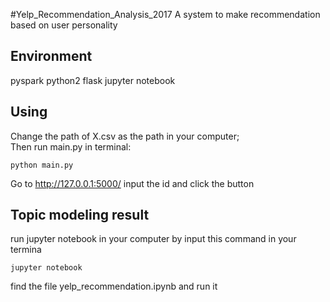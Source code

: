 #Yelp_Recommendation_Analysis_2017
A system to make recommendation based on user personality

## Environment
pyspark
python2
flask
jupyter notebook


## Using
Change the path of X.csv as the path in your computer;  
Then run main.py in terminal:
```
python main.py
```

Go to http://127.0.0.1:5000/
input the id and click the button

## Topic modeling result
run jupyter notebook in your computer by input this command in your termina
```
jupyter notebook
```
find the file yelp_recommendation.ipynb and run it 
